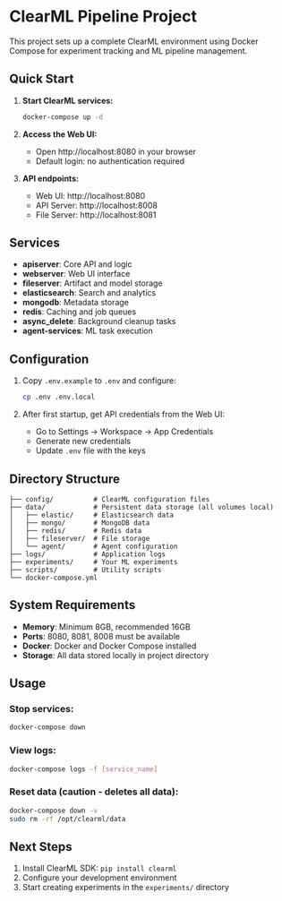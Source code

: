 # ClearML Pipeline Project

This project sets up a complete ClearML environment using Docker Compose for experiment tracking and ML pipeline management.

## Quick Start

1. **Start ClearML services:**
   ```bash
   docker-compose up -d
   ```

2. **Access the Web UI:**
   - Open http://localhost:8080 in your browser
   - Default login: no authentication required

3. **API endpoints:**
   - Web UI: http://localhost:8080
   - API Server: http://localhost:8008
   - File Server: http://localhost:8081

## Services

- **apiserver**: Core API and logic
- **webserver**: Web UI interface
- **fileserver**: Artifact and model storage
- **elasticsearch**: Search and analytics
- **mongodb**: Metadata storage
- **redis**: Caching and job queues
- **async_delete**: Background cleanup tasks
- **agent-services**: ML task execution

## Configuration

1. Copy `.env.example` to `.env` and configure:
   ```bash
   cp .env .env.local
   ```

2. After first startup, get API credentials from the Web UI:
   - Go to Settings → Workspace → App Credentials
   - Generate new credentials
   - Update `.env` file with the keys

## Directory Structure

```
├── config/          # ClearML configuration files
├── data/            # Persistent data storage (all volumes local)
│   ├── elastic/     # Elasticsearch data
│   ├── mongo/       # MongoDB data
│   ├── redis/       # Redis data
│   ├── fileserver/  # File storage
│   └── agent/       # Agent configuration
├── logs/            # Application logs
├── experiments/     # Your ML experiments
├── scripts/         # Utility scripts
└── docker-compose.yml
```

## System Requirements

- **Memory**: Minimum 8GB, recommended 16GB
- **Ports**: 8080, 8081, 8008 must be available
- **Docker**: Docker and Docker Compose installed
- **Storage**: All data stored locally in project directory

## Usage

### Stop services:
```bash
docker-compose down
```

### View logs:
```bash
docker-compose logs -f [service_name]
```

### Reset data (caution - deletes all data):
```bash
docker-compose down -v
sudo rm -rf /opt/clearml/data
```

## Next Steps

1. Install ClearML SDK: `pip install clearml`
2. Configure your development environment
3. Start creating experiments in the `experiments/` directory